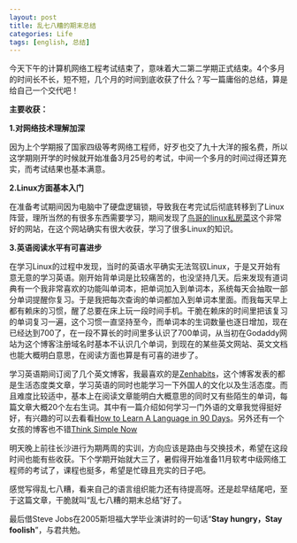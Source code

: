 ```yaml
---
layout: post
title: 乱七八糟的期末总结
categories: Life
tags: [english, 总结]
---
```


今天下午的计算机网络工程考试结束了，意味着大二第二学期正式结束。4个多月的时间长不长，短不短，几个月的时间到底收获了什么？写一篇庸俗的总结，算是给自己一个交代吧！  
  
**主要收获：**

**1.对网络技术理解加深**

因为上个学期报了国家四级等考网络工程师，好歹也交了九十大洋的报名费，所以这学期刚开学的时候就开始准备3月25号的考试，中间一个多月的时间过得还算充实，而考试结果也基本满意。

**2.Linux方面基本入门**

在准备考试期间因为电脑中了硬盘逻辑锁，导致我在考完试后彻底转移到了Linux阵营，理所当然的有很多东西需要学习，期间发现了[鸟哥的linux私房菜][1]这个非常好的网站，在这个网站确实有很大收获，学习了很多Linux的知识。

 [1]: http://linux.vbird.org/

**3.英语阅读水平有可喜进步**

在学习Linux的过程中发现，当时的英语水平确实无法驾驭Linux，于是又开始有意无意的学习英语。刚开始背单词是比较痛苦的，也没坚持几天。后来发现有道词典有一个我非常喜欢的功能叫单词本，把单词加入到单词本，系统每天会抽取一部分单词提醒你复习。于是我把每次查询的单词都加入到单词本里面。而我每天早上都有赖床的习惯，醒了总要在床上玩一段时间手机。干脆在赖床的时间里把该复习的单词复习一遍，这个习惯一直坚持至今，而单词本的生词数量也逐日增加，现在已经达到700了，在一段不算长的时间里多认识了700单词，从当初在Godaddy网站为这个博客注册域名时基本不认识几个单词，到现在的某些英文网站、英文文档也能大概明白意思，在阅读方面也算是有可喜的进步了。

学习英语期间订阅了几个英文博客，我最喜欢的是[Zenhabits](http://zenhabits.net/)，这个博客发表的都是生活态度类文章，学习英语的同时也能学习一下外国人的文化以及生活态度。而且难度比较适中，基本上在阅读文章能明白大概意思的同时又有些陌生的单词，每篇文章大概20个左右生词。其中有一篇介绍如何学习一门外语的文章我觉得挺好好，有兴趣的可以去看看[How to Learn A Language in 90 Days](http://zenhabits.net/how-to-learn-a-language-in-90-days/)。另外还有一个女孩的博客也不错[Think Simple Now](http://thinksimplenow.com/)


明天晚上前往长沙进行为期两周的实训，方向应该是路由与交换技术，希望在这段时间也能有些收获。下个学期开始就大三了，暑假得开始准备11月软考中级网络工程师的考试了，课程也挺多，希望是忙碌且充实的日子吧。

感觉写得乱七八糟，看来自己的语言组织能力还有待提高呀。还是趁早结尾吧，至于这篇文章，干脆就叫“乱七八糟的期末总结”好了。

最后借Steve Jobs在2005斯坦福大学毕业演讲时的一句话“**Stay hungry，Stay foolish**”，与君共勉。
